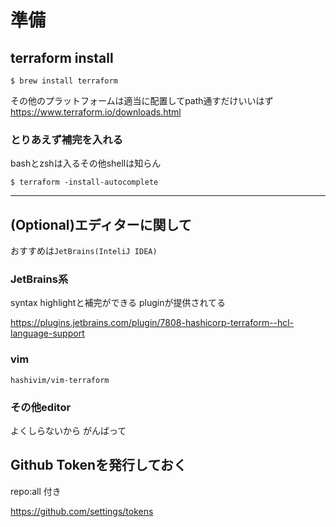 # 準備

## terraform install

~~~
$ brew install terraform
~~~

その他のプラットフォームは適当に配置してpath通すだけいいはず
https://www.terraform.io/downloads.html


### とりあえず補完を入れる

bashとzshは入るその他shellは知らん

~~~
$ terraform -install-autocomplete
~~~

- - -

## (Optional)エディターに関して

おすすめは`JetBrains(InteliJ IDEA)`

### JetBrains系

syntax highlightと補完ができる pluginが提供されてる

https://plugins.jetbrains.com/plugin/7808-hashicorp-terraform--hcl-language-support

### vim

`hashivim/vim-terraform`

### その他editor

よくしらないから
がんばって

## Github Tokenを発行しておく

repo:all 付き

https://github.com/settings/tokens
